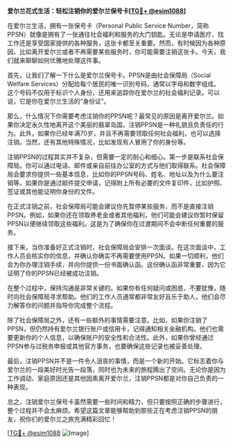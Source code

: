 **爱尔兰花式生活：轻松注销你的爱尔兰保号卡[[TG💪+ @esim1088](https://t.me/s/esim1088)]**

在爱尔兰生活，拥有一张保号卡（Personal Public Service Number，简称PPSN）就像是拥有了一张通往社会福利和服务的大门钥匙。无论是申请医疗、找工作还是享受国家提供的各种服务，这张卡都至关重要。然而，有时候因为各种原因，比如离开爱尔兰或者不再需要某些服务时，你可能需要注销这张卡。今天，我们就来聊聊如何优雅地处理这件事。

首先，让我们了解一下什么是爱尔兰保号卡。PPSN是由社会保障局（Social Welfare Services）分配给每个居民的唯一识别号码，通常以字母和数字组成。这个号码不仅用于标识个人身份，还用来追踪你在爱尔兰的社会福利记录。可以说，它是你在爱尔兰生活的“身份证”。

那么，什么情况下你需要考虑注销你的PPSN呢？最常见的原因是离开爱尔兰。如果你决定永久性地离开这个美丽的翡翠岛国，注销PPSN是一种礼貌且负责任的行为。此外，如果你已经年满70岁，并且不再需要领取任何社会福利，也可以选择注销。当然，还有其他特殊情况，比如发现有人冒用了你的身份等。

注销PPSN的过程其实并不复杂，但需要一定的耐心和细心。第一步是联系社会保障局。你可以通过电话、邮件或亲自前往办公室的方式与他们取得联系。社会保障局会要求你提供一些基本信息，比如你的PPSN号码、姓名、地址以及为什么要注销等。如果你是通过邮件提交申请，记得附上所有必要的文件复印件，比如护照、签证或其他能证明你身份的文件。

在正式注销之前，社会保障局可能会建议你先暂停某些服务，而不是直接注销PPSN。例如，如果你还在领取养老金或者其他福利，他们可能会建议你暂时保留PPSN以便继续领取这些福利。这是为了确保你在过渡期间不会中断任何重要的服务。

接下来，当你准备好正式注销时，社会保障局会安排一次面谈。在这次面谈中，工作人员会核实你的信息，并确认你确实不再需要使用PPSN。如果一切顺利，他们会为你办理注销手续，并向你提供一份书面确认函。这份确认函非常重要，因为它证明了你的PPSN已经被成功注销。

在整个过程中，保持沟通是非常关键的。如果你有任何疑问或困惑，不要犹豫，随时向社会保障局寻求帮助。他们的工作人员通常都非常友好且乐于助人，他们会尽力解答你的问题并指导你完成整个流程。

除了社会保障局之外，还有一些额外的事情需要注意。比如，如果你注销了PPSN，但仍然持有爱尔兰银行账户或信用卡，记得通知相关金融机构。他们也需要更新你的个人信息，以确保账户的安全性和合法性。此外，如果你曾经通过PPSN参与过税务申报或其他官方事务，也要确保这些记录也被妥善处理。

最后，注销PPSN并不是一件令人沮丧的事情，而是一个新的开始。它标志着你与爱尔兰的一段美好时光告一段落，同时也为未来的旅程腾出了空间。无论你是因为工作调动、家庭原因还是其他因素离开爱尔兰，注销PPSN都是对你自己负责的一种表现。

总之，注销爱尔兰保号卡虽然需要一些时间和精力，但只要按照正确的步骤进行，整个过程并不会太麻烦。希望这篇文章能够帮助到那些正在考虑注销PPSN的朋友，祝你们的爱尔兰之旅充满精彩回忆！

[[TG💪+ @esim1088](https://t.me/s/esim1088) ![Image](https://i.postimg.cc/4NQfJmqS/Snipaste-2025-05-13-00-14-12.png)]